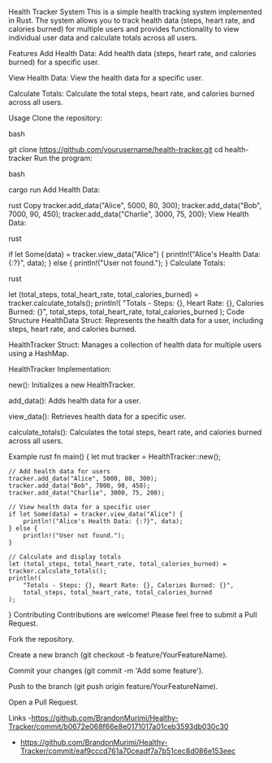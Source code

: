 Health Tracker System
This is a simple health tracking system implemented in Rust. The system allows you to track health data (steps, heart rate, and calories burned) for multiple users and provides functionality to view individual user data and calculate totals across all users.

Features
Add Health Data: Add health data (steps, heart rate, and calories burned) for a specific user.

View Health Data: View the health data for a specific user.

Calculate Totals: Calculate the total steps, heart rate, and calories burned across all users.

Usage
Clone the repository:

bash

git clone https://github.com/yourusername/health-tracker.git
cd health-tracker
Run the program:

bash

cargo run
Add Health Data:

rust
Copy
tracker.add_data("Alice", 5000, 80, 300);
tracker.add_data("Bob", 7000, 90, 450);
tracker.add_data("Charlie", 3000, 75, 200);
View Health Data:

rust

if let Some(data) = tracker.view_data("Alice") {
    println!("Alice's Health Data: {:?}", data);
} else {
    println!("User not found.");
}
Calculate Totals:

rust

let (total_steps, total_heart_rate, total_calories_burned) = tracker.calculate_totals();
println!(
    "Totals - Steps: {}, Heart Rate: {}, Calories Burned: {}",
    total_steps, total_heart_rate, total_calories_burned
);
Code Structure
HealthData Struct: Represents the health data for a user, including steps, heart rate, and calories burned.

HealthTracker Struct: Manages a collection of health data for multiple users using a HashMap.

HealthTracker Implementation:

new(): Initializes a new HealthTracker.

add_data(): Adds health data for a user.

view_data(): Retrieves health data for a specific user.

calculate_totals(): Calculates the total steps, heart rate, and calories burned across all users.

Example
rust
fn main() {
    let mut tracker = HealthTracker::new();

    // Add health data for users
    tracker.add_data("Alice", 5000, 80, 300);
    tracker.add_data("Bob", 7000, 90, 450);
    tracker.add_data("Charlie", 3000, 75, 200);

    // View health data for a specific user
    if let Some(data) = tracker.view_data("Alice") {
        println!("Alice's Health Data: {:?}", data);
    } else {
        println!("User not found.");
    }

    // Calculate and display totals
    let (total_steps, total_heart_rate, total_calories_burned) = tracker.calculate_totals();
    println!(
        "Totals - Steps: {}, Heart Rate: {}, Calories Burned: {}",
        total_steps, total_heart_rate, total_calories_burned
    );
}
Contributing
Contributions are welcome! Please feel free to submit a Pull Request.

Fork the repository.

Create a new branch (git checkout -b feature/YourFeatureName).

Commit your changes (git commit -m 'Add some feature').

Push to the branch (git push origin feature/YourFeatureName).

Open a Pull Request.



Links
-https://github.com/BrandonMurimi/Healthy-Tracker/commit/b0672e068f66e8e0171017a01ceb3593db030c30
- https://github.com/BrandonMurimi/Healthy-Tracker/commit/eaf9cccd761a70ceadf7a7b51cec8d086e153eec
